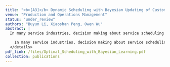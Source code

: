 ```yaml
---
title: "<b>[A3]</b> Dynamic Scheduling with Bayesian Updating of Customer Characteristics"
venue: "Production and Operations Management"
status: "under_review"
authors: "Buyun Li, Xiaoshan Peng, Owen Wu"
abstract: |
  In many service industries, decision making about service scheduling often relies on assessing and prioritizing customer needs and value using professional judgment and customer data<details class="abs"><summary>Show Full Abstract</summary>

    In many service industries, decision making about service scheduling often relies on assessing and prioritizing customer needs and value using professional judgment and customer data. Traditional scheduling models assume perfect knowledge of customer service rewards and delay costs, which is unrealistic. This paper considers the optimal scheduling problem in a multi-class queueing system where the system manager learns the reward of serving customers dynamically. We model the scheduling problem as a restless multiarmed bandit (RMAB) problem, with each customer class representing an arm characterized by queue length and the manager's belief about the reward distribution. We derive the Whittle index for each customer class. The resulting Whittle index scheduling policy which prioritizes the class of customers with the highest Whittle index. We prove that the Whittle index offers an optimal solution for a system with two customer classes-one with perfect information and one with unknown parameters-and show that it is near-optimal for more general settings numerically. Our results show that the incentive to serve a class of customers with unknown rewards increases with service rate, higher belief in rewards, arrival rate and length of wait, which contrasts with traditional models. This finding highlights that as queues grow longer, the priority for serving them increases due to extended busy periods. Furthermore, for a fixed product of service rate and reward, we find that customer classes with higher service rates provides higher incentives for learning. By understanding these dynamics, managers can better allocate resources, ensuring that longer queues, which imply greater potential delays and customer dissatisfaction, are addressed more promptly.
  </details>
pdf_link: /files/Optimal_Scheduling_with_Bayesian_Learning.pdf
collection: publications
---
```

